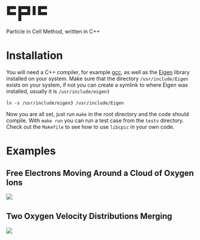 ![](img/cpic.png)

Particle in Cell Method, written in C++

# Installation

You will need a C++ compiler, for example [gcc](https://gcc.gnu.org/), as well as the [Eigen](http://eigen.tuxfamily.org/index.php?title=Main_Page) library installed on your system. Make sure that the directory `/usr/include/Eigen` exists on your system, if not you can create a symlink to where Eigen was installed, usually it is `/usr/include/eigen3` 
```
ln -s /usr/include/eigen3 /usr/include/Eigen
```
Now you are all set, just run `make` in the root directory and the code should compile. With `make run` you can run a test case from the `tests` directory. Check out the `Makefile` to see how to use `libcpic` in your own code.

# Examples

## Free Electrons Moving Around a Cloud of Oxygen Ions

![](img/vlasov.gif)

## Two Oxygen Velocity Distributions Merging

![](img/dsmc.gif)
